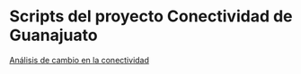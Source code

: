 # Scripts del proyecto Conectividad de Guanajuato 
[Análisis de cambio en la conectividad](https://alegtz-cortes.github.io/Conectividad_ANPsGuanajuato/AnalisisCambio.html)
